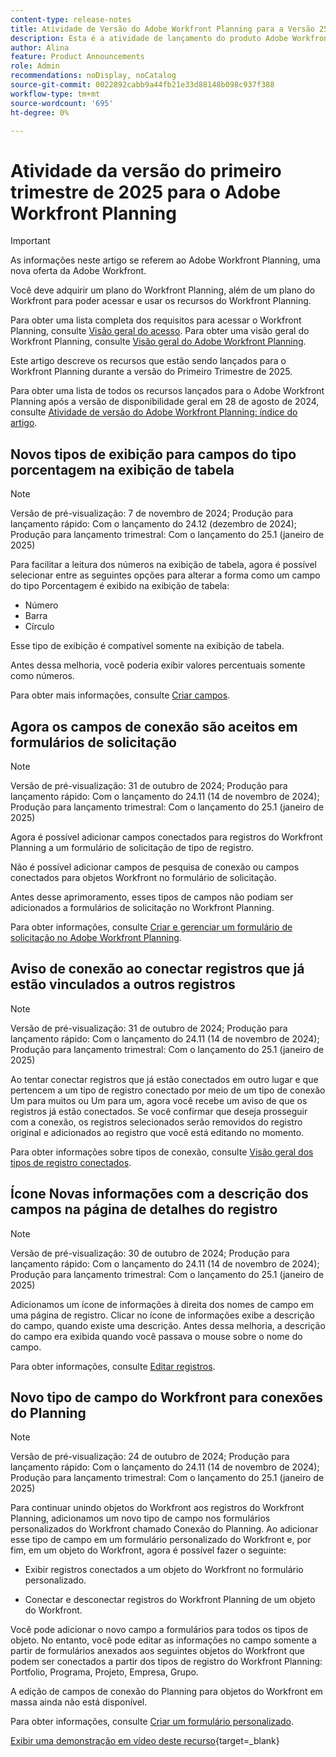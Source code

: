 ```yaml
---
content-type: release-notes
title: Atividade de Versão do Adobe Workfront Planning para a Versão 25.1
description: Esta é a atividade de lançamento do produto Adobe Workfront Planning para o Primeiro Trimestre de 2025.
author: Alina
feature: Product Announcements
role: Admin
recommendations: noDisplay, noCatalog
source-git-commit: 0022892cabb9a44fb21e33d88148b098c937f388
workflow-type: tm+mt
source-wordcount: '695'
ht-degree: 0%

---
```


# Atividade da versão do primeiro trimestre de 2025 para o Adobe Workfront Planning

<!--remove this important intro after the 25.1 release-->

>[!IMPORTANT]
>
>As informações neste artigo se referem ao Adobe Workfront Planning, uma nova oferta da Adobe Workfront.
>
>Você deve adquirir um plano do Workfront Planning, além de um plano do Workfront para poder acessar e usar os recursos do Workfront Planning.
>
>Para obter uma lista completa dos requisitos para acessar o Workfront Planning, consulte [Visão geral do acesso](/help/quicksilver/planning/access/access-overview.md).
>Para obter uma visão geral do Workfront Planning, consulte [Visão geral do Adobe Workfront Planning](/help/quicksilver/planning/general/planning-overview.md).

Este artigo descreve os recursos que estão sendo lançados para o Workfront Planning durante a versão do Primeiro Trimestre de 2025.

<!--keep the sentence below for all future quarterly release pages-->
<!--remove the general activity mention after First Quarter 2025 is released-->

Para obter uma lista de todos os recursos lançados para o Adobe Workfront Planning após a versão de disponibilidade geral em 28 de agosto de 2024, consulte [Atividade de versão do Adobe Workfront Planning: índice do artigo](/help/quicksilver/product-announcements/product-releases/planning-release-activity/planning-release-activity-article-index.md).

## Novos tipos de exibição para campos do tipo porcentagem na exibição de tabela

>[!NOTE]
>
>Versão de pré-visualização: 7 de novembro de 2024; Produção para lançamento rápido: Com o lançamento do 24.12 (dezembro de 2024); Produção para lançamento trimestral: Com o lançamento do 25.1 (janeiro de 2025)

Para facilitar a leitura dos números na exibição de tabela, agora é possível selecionar entre as seguintes opções para alterar a forma como um campo do tipo Porcentagem é exibido na exibição de tabela:

* Número
* Barra
* Círculo

Esse tipo de exibição é compatível somente na exibição de tabela.

Antes dessa melhoria, você poderia exibir valores percentuais somente como números.

Para obter mais informações, consulte [Criar campos](/help/quicksilver/planning/fields/create-fields.md).

## Agora os campos de conexão são aceitos em formulários de solicitação

>[!NOTE]
>
>Versão de pré-visualização: 31 de outubro de 2024; Produção para lançamento rápido: Com o lançamento do 24.11 (14 de novembro de 2024); Produção para lançamento trimestral: Com o lançamento do 25.1 (janeiro de 2025)

Agora é possível adicionar campos conectados para registros do Workfront Planning a um formulário de solicitação de tipo de registro.

Não é possível adicionar campos de pesquisa de conexão ou campos conectados para objetos Workfront no formulário de solicitação.

Antes desse aprimoramento, esses tipos de campos não podiam ser adicionados a formulários de solicitação no Workfront Planning.

Para obter informações, consulte [Criar e gerenciar um formulário de solicitação no Adobe Workfront Planning](/help/quicksilver/planning/requests/create-request-form.md).

## Aviso de conexão ao conectar registros que já estão vinculados a outros registros

>[!NOTE]
>
>Versão de pré-visualização: 31 de outubro de 2024; Produção para lançamento rápido: Com o lançamento do 24.11 (14 de novembro de 2024); Produção para lançamento trimestral: Com o lançamento do 25.1 (janeiro de 2025)

Ao tentar conectar registros que já estão conectados em outro lugar e que pertencem a um tipo de registro conectado por meio de um tipo de conexão Um para muitos ou Um para um, agora você recebe um aviso de que os registros já estão conectados. Se você confirmar que deseja prosseguir com a conexão, os registros selecionados serão removidos do registro original e adicionados ao registro que você está editando no momento.

Para obter informações sobre tipos de conexão, consulte [Visão geral dos tipos de registro conectados](/help/quicksilver/planning/architecture/connect-record-types-overview.md).

## Ícone Novas informações com a descrição dos campos na página de detalhes do registro

>[!NOTE]
>
>Versão de pré-visualização: 30 de outubro de 2024; Produção para lançamento rápido: Com o lançamento do 24.11 (14 de novembro de 2024); Produção para lançamento trimestral: Com o lançamento do 25.1 (janeiro de 2025)

Adicionamos um ícone de informações à direita dos nomes de campo em uma página de registro. Clicar no ícone de informações exibe a descrição do campo, quando existe uma descrição. Antes dessa melhoria, a descrição do campo era exibida quando você passava o mouse sobre o nome do campo.

Para obter informações, consulte [Editar registros](/help/quicksilver/planning/records/edit-records.md).

## Novo tipo de campo do Workfront para conexões do Planning

>[!NOTE]
>
>Versão de pré-visualização: 24 de outubro de 2024; Produção para lançamento rápido: Com o lançamento do 24.11 (14 de novembro de 2024); Produção para lançamento trimestral: Com o lançamento do 25.1 (janeiro de 2025)

Para continuar unindo objetos do Workfront aos registros do Workfront Planning, adicionamos um novo tipo de campo nos formulários personalizados do Workfront chamado Conexão do Planning. Ao adicionar esse tipo de campo em um formulário personalizado do Workfront e, por fim, em um objeto do Workfront, agora é possível fazer o seguinte:

* Exibir registros conectados a um objeto do Workfront no formulário personalizado.

* Conectar e desconectar registros do Workfront Planning de um objeto do Workfront.

Você pode adicionar o novo campo a formulários para todos os tipos de objeto. No entanto, você pode editar as informações no campo somente a partir de formulários anexados aos seguintes objetos do Workfront que podem ser conectados a partir dos tipos de registro do Workfront Planning: Portfolio, Programa, Projeto, Empresa, Grupo.

A edição de campos de conexão do Planning para objetos do Workfront em massa ainda não está disponível.

Para obter informações, consulte [Criar um formulário personalizado](/help/quicksilver/administration-and-setup/customize-workfront/create-manage-custom-forms/form-designer/design-a-form/design-a-form.md).

[Exibir uma demonstração em vídeo deste recurso](https://video.tv.adobe.com/v/3435633/){target=_blank}

